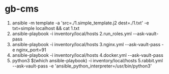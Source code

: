 # gb-cms
1. ansible -m template -a 'src=./1.simple_template.j2 dest=./1.txt' -e txt=simple localhost && cat 1.txt
2. ansible-playbook -i inventory/local/hosts 2.run_roles.yml --ask-vault-pass
3. ansible-playbook -i inventory/local/hosts 3.nginx.yml --ask-vault-pass -e nginx_port=91
4. ansible-playbook -i inventory/local/hosts 4.docker.yml --ask-vault-pass
5. python3 $(which ansible-playbook) -i inventory/local/hosts 5.rabbit.yml --ask-vault-pass -e 'ansible_python_interpreter=/usr/bin/python3'
